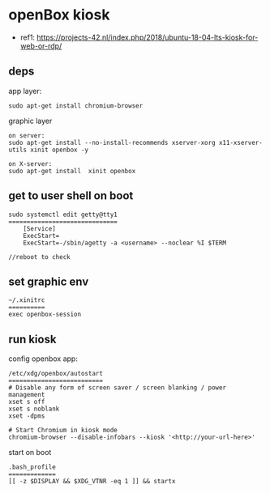 # openBox kiosk

* ref1: https://projects-42.nl/index.php/2018/ubuntu-18-04-lts-kiosk-for-web-or-rdp/


## deps

app layer: 

```
sudo apt-get install chromium-browser
```

graphic layer

```
on server:
sudo apt-get install --no-install-recommends xserver-xorg x11-xserver-utils xinit openbox -y

on X-server:
sudo apt-get install  xinit openbox 

```

## get to user shell on boot

```
sudo systemctl edit getty@tty1
==============================
    [Service]
    ExecStart=
    ExecStart=-/sbin/agetty -a <username> --noclear %I $TERM

//reboot to check

```

## set graphic env

```
~/.xinitrc
==========
exec openbox-session
```

## run kiosk

config openbox app:

```
/etc/xdg/openbox/autostart
==========================
# Disable any form of screen saver / screen blanking / power management
xset s off
xset s noblank
xset -dpms

# Start Chromium in kiosk mode
chromium-browser --disable-infobars --kiosk '<http://your-url-here>'

```

start on boot

```
.bash_profile
=============
[[ -z $DISPLAY && $XDG_VTNR -eq 1 ]] && startx
```

